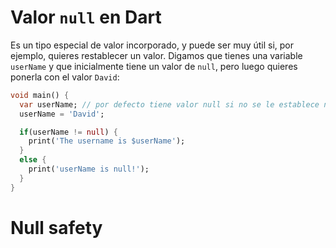 # Valor `null` en Dart

Es un tipo especial de valor incorporado, y puede ser muy útil si, por ejemplo, quieres restablecer un valor. Digamos que tienes una variable ``userName`` y que inicialmente tiene un valor de `null`, pero luego quieres ponerla con el valor ``David``:

```dart
void main() {
  var userName; // por defecto tiene valor null si no se le establece nada
  userName = 'David';

  if(userName != null) {
    print('The username is $userName');
  }
  else {
    print('userName is null!');
  }
}
```

# Null safety
